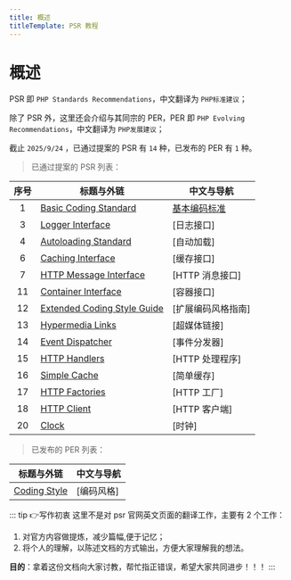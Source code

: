```yaml
---
title: 概述
titleTemplate: PSR 教程
---
```


# 概述

PSR 即 `PHP Standards Recommendations`，中文翻译为 `PHP标准建议`；

除了 PSR 外，这里还会介绍与其同宗的 PER，PER 即 `PHP Evolving Recommendations`，中文翻译为 `PHP发展建议`；

截止 `2025/9/24` ，已通过提案的 PSR 有 `14` 种，已发布的 PER 有 `1` 种。

> 已通过提案的 PSR 列表：

| 序号 | 标题与外链                                                        | 中文与导航              |
| :--: | ----------------------------------------------------------------- | ----------------------- |
|  1   | [Basic Coding Standard](https://www.php-fig.org/psr/psr-1)        | [基本编码标准](./psr-1) |
|  3   | [Logger Interface](https://www.php-fig.org/psr/psr-3)             | [日志接口]              |
|  4   | [Autoloading Standard](https://www.php-fig.org/psr/psr-4)         | [自动加载]              |
|  6   | [Caching Interface](https://www.php-fig.org/psr/psr-6)            | [缓存接口]              |
|  7   | [HTTP Message Interface](https://www.php-fig.org/psr/psr-7)       | [HTTP 消息接口]         |
|  11  | [Container Interface](https://www.php-fig.org/psr/psr-11)         | [容器接口]              |
|  12  | [Extended Coding Style Guide](https://www.php-fig.org/psr/psr-12) | [扩展编码风格指南]      |
|  13  | [Hypermedia Links](https://www.php-fig.org/psr/psr-13)            | [超媒体链接]            |
|  14  | [Event Dispatcher](https://www.php-fig.org/psr/psr-14)            | [事件分发器]            |
|  15  | [HTTP Handlers](https://www.php-fig.org/psr/psr-15)               | [HTTP 处理程序]         |
|  16  | [Simple Cache](https://www.php-fig.org/psr/psr-16)                | [简单缓存]              |
|  17  | [HTTP Factories](https://www.php-fig.org/psr/psr-17)              | [HTTP 工厂]             |
|  18  | [HTTP Client](https://www.php-fig.org/psr/psr-18)                 | [HTTP 客户端]           |
|  20  | [Clock](Clock)                                                    | [时钟]                  |

> 已发布的 PER 列表：

| 标题与外链                                               | 中文与导航 |
| -------------------------------------------------------- | ---------- |
| [Coding Style](https://www.php-fig.org/per/coding-style) | [编码风格] |

::: tip :point_right:写作初衷
这里不是对 psr 官网英文页面的翻译工作，主要有 2 个工作：

1. 对官方内容做提炼，减少篇幅,便于记忆；
2. 将个人的理解，以陈述文档的方式输出，方便大家理解我的想法。

**目的**：拿着这份文档向大家讨教，帮忙指正错误，希望大家共同进步！！！
:::
